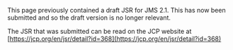 This page previously contained a draft JSR for JMS 2.1. This has now been submitted and so the draft version is no longer relevant.

The JSR that was submitted can be read on the JCP website at [https://jcp.org/en/jsr/detail?id=368](https://jcp.org/en/jsr/detail?id=368)

